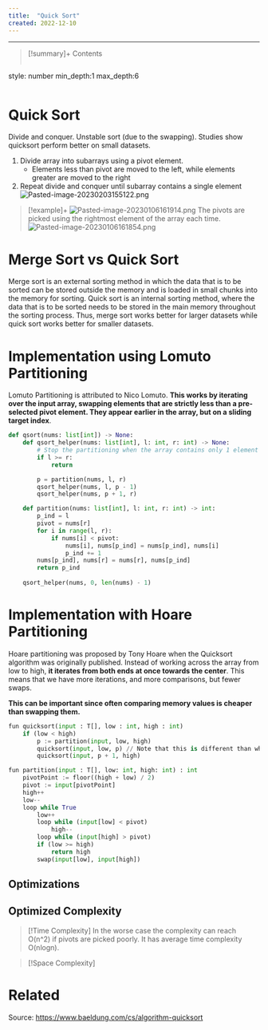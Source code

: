 ```yaml
---
title:  "Quick Sort"
created: 2022-12-10
---
```

---


>[!summary]+ Contents
>```toc
style: number
min_depth:1
max_depth:6 
>```

# Quick Sort
Divide and conquer. Unstable sort (due to the swapping). Studies show quicksort perform better on small datasets.

1. Divide array into subarrays using a pivot element.
	- Elements less than pivot are moved to the left, while elements greater are moved to the right
2. Repeat divide and conquer until subarray contains a single element
![Pasted-image-20230203155122.png](</Algos/attachments/Pasted-image-20230203155122.png>)

> [!example]+ 
![Pasted-image-20230106161914.png](</Algos/attachments/Pasted-image-20230106161914.png>)
> The pivots are picked using the rightmost element of the array each time.
![Pasted-image-20230106161854.png](</Algos/attachments/Pasted-image-20230106161854.png>)
> 

# Merge Sort vs Quick Sort
Merge sort is an external sorting method in which the data that is to be sorted can be stored outside the memory and is loaded in small chunks into the memory for sorting. Quick sort is an internal sorting method, where the data that is to be sorted needs to be stored in the main memory throughout the sorting process. Thus, merge sort works better for larger datasets while quick sort works better for smaller datasets.
# Implementation using Lomuto Partitioning
Lomuto Partitioning is attributed to Nico Lomuto. **This works by iterating over the input array, swapping elements that are strictly less than a pre-selected pivot element. They appear earlier in the array, but on a sliding target index**.
```python
def qsort(nums: list[int]) -> None:
    def qsort_helper(nums: list[int], l: int, r: int) -> None:
	    # Stop the partitioning when the array contains only 1 element
        if l >= r: 
	        return

        p = partition(nums, l, r)
        qsort_helper(nums, l, p - 1)
        qsort_helper(nums, p + 1, r)

    def partition(nums: list[int], l: int, r: int) -> int:
        p_ind = l
        pivot = nums[r]
        for i in range(l, r):
            if nums[i] < pivot: 
                nums[i], nums[p_ind] = nums[p_ind], nums[i]
                p_ind += 1
        nums[p_ind], nums[r] = nums[r], nums[p_ind]
        return p_ind
        
    qsort_helper(nums, 0, len(nums) - 1)
```

# Implementation with Hoare Partitioning
Hoare partitioning was proposed by Tony Hoare when the Quicksort algorithm was originally published. Instead of working across the array from low to high, **it iterates from both ends at once towards the center**. This means that we have more iterations, and more comparisons, but fewer swaps.

**This can be important since often comparing memory values is cheaper than swapping them.**
```python
fun quicksort(input : T[], low : int, high : int) 
    if (low < high) 
        p := partition(input, low, high) 
        quicksort(input, low, p) // Note that this is different than when using Lomuto
        quicksort(input, p + 1, high)

fun partition(input : T[], low: int, high: int) : int
    pivotPoint := floor((high + low) / 2)
    pivot := input[pivotPoint]
    high++
    low-- 
    loop while True
        low++
        loop while (input[low] < pivot)
            high--
        loop while (input[high] > pivot)
        if (low >= high)
            return high
        swap(input[low], input[high])
```


## Optimizations

## Optimized Complexity

>[!Time Complexity]
>In the worse case the complexity can reach O(n^2) if pivots are picked poorly. It has average time complexity O(nlogn).

>[!Space Complexity]



# Related
Source: https://www.baeldung.com/cs/algorithm-quicksort